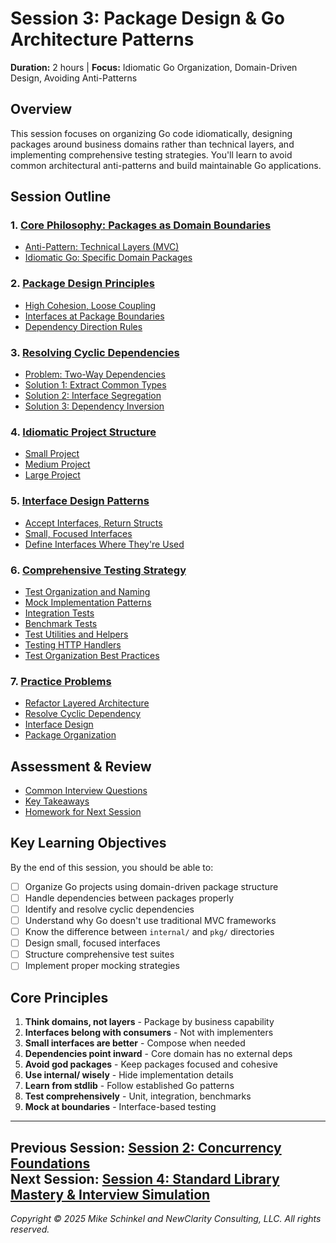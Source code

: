 # Session 3: Package Design & Go Architecture Patterns

**Duration:** 2 hours | **Focus:** Idiomatic Go Organization, Domain-Driven Design, Avoiding Anti-Patterns

## Overview

This session focuses on organizing Go code idiomatically, designing packages around business domains rather than technical layers, and implementing comprehensive testing strategies. You'll learn to avoid common architectural anti-patterns and build maintainable Go applications.

## Session Outline

### 1. [Core Philosophy: Packages as Domain Boundaries](./01-core-philosophy/)
- [Anti-Pattern: Technical Layers (MVC)](./01-core-philosophy/01-anti-pattern.md)
- [Idiomatic Go: Specific Domain Packages](./01-core-philosophy/02-idiomatic-go.md)

### 2. [Package Design Principles](./02-package-design-principles/)
- [High Cohesion, Loose Coupling](./02-package-design-principles/01-high-cohesion-loose-coupling.md)
- [Interfaces at Package Boundaries](./02-package-design-principles/02-interfaces-at-package-boundaries.md)
- [Dependency Direction Rules](./02-package-design-principles/03-dependency-direction-rules.md)

### 3. [Resolving Cyclic Dependencies](./03-resolving-cyclic-dependencies/)
- [Problem: Two-Way Dependencies](./03-resolving-cyclic-dependencies/01-problem-two-way-dependencies.md)
- [Solution 1: Extract Common Types](./03-resolving-cyclic-dependencies/02-solution-extract-common-types.md)
- [Solution 2: Interface Segregation](./03-resolving-cyclic-dependencies/03-solution-interface-segregation.md)
- [Solution 3: Dependency Inversion](./03-resolving-cyclic-dependencies/04-solution-dependency-inversion.md)

### 4. [Idiomatic Project Structure](./04-idiomatic-project-structure/)
- [Small Project](./04-idiomatic-project-structure/01-small-project.md)
- [Medium Project](./04-idiomatic-project-structure/02-medium-project.md)
- [Large Project](./04-idiomatic-project-structure/03-large-project.md)

### 5. [Interface Design Patterns](./05-interface-design-patterns/)
- [Accept Interfaces, Return Structs](./05-interface-design-patterns/01-accept-interfaces-return-structs.md)
- [Small, Focused Interfaces](./05-interface-design-patterns/02-small-focused-interfaces.md)
- [Define Interfaces Where They're Used](./05-interface-design-patterns/03-define-interfaces-where-used.md)

### 6. [Comprehensive Testing Strategy](./06-comprehensive-testing-strategy/)
- [Test Organization and Naming](./06-comprehensive-testing-strategy/01-test-organization-and-naming.md)
- [Mock Implementation Patterns](./06-comprehensive-testing-strategy/02-mock-implementation-patterns.md)
- [Integration Tests](./06-comprehensive-testing-strategy/03-integration-tests.md)
- [Benchmark Tests](./06-comprehensive-testing-strategy/04-benchmark-tests.md)
- [Test Utilities and Helpers](./06-comprehensive-testing-strategy/05-test-utilities-and-helpers.md)
- [Testing HTTP Handlers](./06-comprehensive-testing-strategy/06-testing-http-handlers.md)
- [Test Organization Best Practices](./06-comprehensive-testing-strategy/07-test-organization-best-practices.md)

### 7. [Practice Problems](./07-practice-problems/)
- [Refactor Layered Architecture](./07-practice-problems/01-refactor-layered-architecture.md)
- [Resolve Cyclic Dependency](./07-practice-problems/02-resolve-cyclic-dependency.md)
- [Interface Design](./07-practice-problems/03-interface-design.md)
- [Package Organization](./07-practice-problems/04-package-organization.md)

## Assessment & Review

- [Common Interview Questions](./08-common-interview-questions.md)
- [Key Takeaways](./09-key-takeaways.md)
- [Homework for Next Session](./10-homework-for-next-session.md)

## Key Learning Objectives

By the end of this session, you should be able to:

- [ ] Organize Go projects using domain-driven package structure
- [ ] Handle dependencies between packages properly
- [ ] Identify and resolve cyclic dependencies
- [ ] Understand why Go doesn't use traditional MVC frameworks
- [ ] Know the difference between `internal/` and `pkg/` directories
- [ ] Design small, focused interfaces
- [ ] Structure comprehensive test suites
- [ ] Implement proper mocking strategies

## Core Principles

1. **Think domains, not layers** - Package by business capability
2. **Interfaces belong with consumers** - Not with implementers
3. **Small interfaces are better** - Compose when needed
4. **Dependencies point inward** - Core domain has no external deps
5. **Avoid god packages** - Keep packages focused and cohesive
6. **Use internal/ wisely** - Hide implementation details
7. **Learn from stdlib** - Follow established Go patterns
8. **Test comprehensively** - Unit, integration, benchmarks
9. **Mock at boundaries** - Interface-based testing

---

**Previous Session:** [Session 2: Concurrency Foundations](../session2/session2.md)  
**Next Session:** [Session 4: Standard Library Mastery & Interview Simulation](../session4/session4.md)
---
*Copyright © 2025 Mike Schinkel and NewClarity Consulting, LLC. All rights reserved.*
